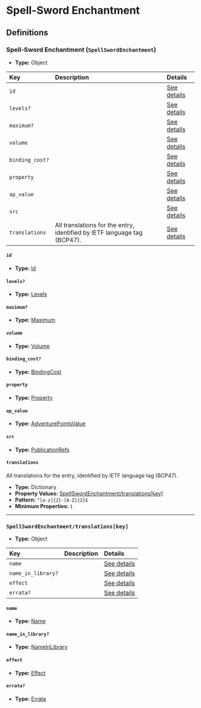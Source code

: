 # Spell-Sword Enchantment

## Definitions

### <a name="SpellSwordEnchantment"></a> Spell-Sword Enchantment (`SpellSwordEnchantment`)

- **Type:** Object

Key | Description | Details
:-- | :-- | :--
`id` |  | <a href="#SpellSwordEnchantment/id">See details</a>
`levels?` |  | <a href="#SpellSwordEnchantment/levels">See details</a>
`maximum?` |  | <a href="#SpellSwordEnchantment/maximum">See details</a>
`volume` |  | <a href="#SpellSwordEnchantment/volume">See details</a>
`binding_cost?` |  | <a href="#SpellSwordEnchantment/binding_cost">See details</a>
`property` |  | <a href="#SpellSwordEnchantment/property">See details</a>
`ap_value` |  | <a href="#SpellSwordEnchantment/ap_value">See details</a>
`src` |  | <a href="#SpellSwordEnchantment/src">See details</a>
`translations` | All translations for the entry, identified by IETF language tag (BCP47). | <a href="#SpellSwordEnchantment/translations">See details</a>

#### <a name="SpellSwordEnchantment/id"></a> `id`

- **Type:** <a href="../_Activatable.md#Id">Id</a>

#### <a name="SpellSwordEnchantment/levels"></a> `levels?`

- **Type:** <a href="../_Activatable.md#Levels">Levels</a>

#### <a name="SpellSwordEnchantment/maximum"></a> `maximum?`

- **Type:** <a href="../_Activatable.md#Maximum">Maximum</a>

#### <a name="SpellSwordEnchantment/volume"></a> `volume`

- **Type:** <a href="../_Activatable.md#Volume">Volume</a>

#### <a name="SpellSwordEnchantment/binding_cost"></a> `binding_cost?`

- **Type:** <a href="../_Activatable.md#BindingCost">BindingCost</a>

#### <a name="SpellSwordEnchantment/property"></a> `property`

- **Type:** <a href="../_Activatable.md#Property">Property</a>

#### <a name="SpellSwordEnchantment/ap_value"></a> `ap_value`

- **Type:** <a href="../_Activatable.md#AdventurePointsValue">AdventurePointsValue</a>

#### <a name="SpellSwordEnchantment/src"></a> `src`

- **Type:** <a href="../source/_PublicationRef.md#PublicationRefs">PublicationRefs</a>

#### <a name="SpellSwordEnchantment/translations"></a> `translations`

All translations for the entry, identified by IETF language tag (BCP47).

- **Type:** Dictionary
- **Property Values:** <a href="#SpellSwordEnchantment/translations[key]">SpellSwordEnchantment/translations[key]</a>
- **Pattern:** `^[a-z]{2}-[A-Z]{2}$`
- **Minimum Properties:** `1`

---

### <a name="SpellSwordEnchantment/translations[key]"></a> `SpellSwordEnchantment/translations[key]`

- **Type:** Object

Key | Description | Details
:-- | :-- | :--
`name` |  | <a href="#SpellSwordEnchantment/translations[key]/name">See details</a>
`name_in_library?` |  | <a href="#SpellSwordEnchantment/translations[key]/name_in_library">See details</a>
`effect` |  | <a href="#SpellSwordEnchantment/translations[key]/effect">See details</a>
`errata?` |  | <a href="#SpellSwordEnchantment/translations[key]/errata">See details</a>

#### <a name="SpellSwordEnchantment/translations[key]/name"></a> `name`

- **Type:** <a href="../_Activatable.md#Name">Name</a>

#### <a name="SpellSwordEnchantment/translations[key]/name_in_library"></a> `name_in_library?`

- **Type:** <a href="../_Activatable.md#NameInLibrary">NameInLibrary</a>

#### <a name="SpellSwordEnchantment/translations[key]/effect"></a> `effect`

- **Type:** <a href="../_Activatable.md#Effect">Effect</a>

#### <a name="SpellSwordEnchantment/translations[key]/errata"></a> `errata?`

- **Type:** <a href="../source/_Erratum.md#Errata">Errata</a>
